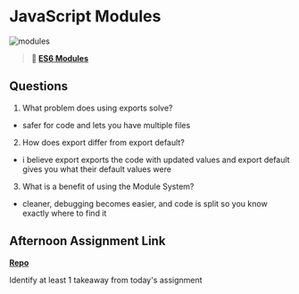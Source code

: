# JavaScript Modules

![modules](https://bcw.blob.core.windows.net/public/img/1015719031845190)

> **📖 [ES6 Modules](https://codeworksacademy.com/fs-student-guide/resources/wk3/01-Modules)**

## Questions

1. What problem does using exports solve?

- safer for code and lets you have multiple files

2. How does export differ from export default?
- i believe export exports the code with updated values and export default gives you what their default values were

3. What is a benefit of using the Module System?
- cleaner, debugging becomes easier, and code is split so you know exactly where to find it 

## Afternoon Assignment Link

**[Repo](https://daniel-le97.github.io/vender-mvc/#)**

Identify at least 1 takeaway from today's assignment
